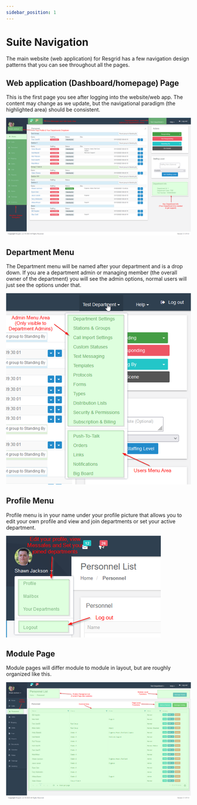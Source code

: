 ```yaml
---
sidebar_position: 1
---
```


# Suite Navigation

The main website (web application) for Resgrid has a few navigation design patterns that you can see throughout all the pages.

## Web application (Dashboard/homepage) Page

This is the first page you see after logging into the website/web app. The content may change as we update, but the navigational paradigm (the highlighted area) should be consistent.

![Dashboard](/img/how-tos/nav/Website_Dashboard_Nav.png)

## Department Menu

The Department menu will be named after your department and is a drop down. If you are a department admin or managing member (the overall owner of the department) you will see the admin options, normal users will just see the options under that.

![Department Menu](/img/how-tos/nav/Website_Menu_Nav.png)

## Profile Menu

Profile menu is in your name under your profile picture that allows you to edit your own profile and view and join departments or set your active department. 

![Profile Menu](/img/how-tos/nav/Website_Profile_Nav.png)

## Module Page

Module pages will differ module to module in layout, but are roughly organized like this.

![Menu](/img/how-tos/nav/Website_Content_Nav.png)